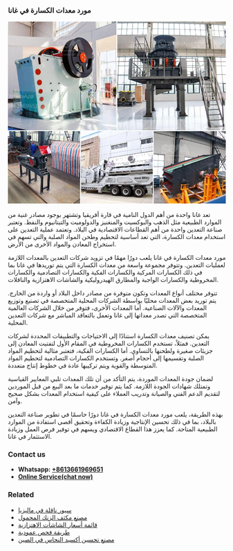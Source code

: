 <h3>مورد معدات الكسارة في غانا</h3><img src='1701854349.jpg' alt=''><p>تعد غانا واحدة من أهم الدول النامية في قارة أفريقيا وتشتهر بوجود مصادر غنية من الموارد الطبيعية مثل الذهب والبوكسيت والمنغنيز والدولوميت والتيتانيوم والنفط. وتعتبر صناعة التعدين واحدة من أهم القطاعات الاقتصادية في البلاد. وتعتمد عملية التعدين على استخدام معدات الكسارة، التي تعد أساسية لتحطيم وطحن المواد الصلبة والتي تسهم في استخراج المعادن والمواد الأخرى من الأرض.</p><p>مورد معدات الكسارة في غانا يلعب دورًا مهمًا في تزويد شركات التعدين بالمعدات اللازمة لعمليات التعدين. وتتوفر مجموعة واسعة من معدات الكسارة التي يتم توريدها في غانا بما في ذلك الكسارات المركبة والكسارات الفكية والكسارات التصادمية والكسارات المخروطية والكسارات الواجبة والمطارق الهيدروليكية والشاشات الاهتزازية والناقلات.</p><p>تتوفر مختلف أنواع المعدات وتكون متوفرة من مصادر داخل البلاد أو واردة من الخارج. يتم توريد بعض المعدات محليًا بواسطة الشركات المحلية المتخصصة في تصنيع وتوزيع المعدات والآلات الصناعية. أما المعدات الأخرى، فتوفر من خلال الشركات العالمية المتخصصة التي تصدر معداتها إلى غانا وتعمل بالتعاقد المباشر مع شركات التعدين المحلية.</p><p>يمكن تصنيف معدات الكسارة استنادًا إلى الاحتياجات والتطبيقات المحددة لشركات التعدين. فمثلاً، تستخدم الكسارات المخروطية في المقام الأول لتفتيت المعادن إلى جزيئات صغيرة ولطحنها بالتساوي. أما الكسارات الفكية، فتعتبر مثالية لتحطيم المواد الصلبة وتقسيمها إلى أحجام أصغر. وتستخدم الكسارات التصادمية لتحطيم المواد المتوسطة والقوية ويتم تركيبها عادة في خطوط إنتاج متعددة.</p><p>لضمان جودة المعدات الموردة، يتم التأكد من أن تلك المعدات تلبي المعايير القياسية وتمتلك شهادات الجودة اللازمة. كما يتم توفير خدمات ما بعد البيع من قبل الموردين لتقديم الدعم الفني والصيانة وتدريب العملاء على كيفية استخدام المعدات بشكل صحيح وآمن.</p><p>بهذه الطريقة، يلعب مورد معدات الكسارة في غانا دورًا حاسمًا في تطوير صناعة التعدين بالبلاد، بما في ذلك تحسين الإنتاجية وزيادة الكفاءة وتحقيق أقصى استفادة من الموارد الطبيعية المتاحة. كما يعزز هذا القطاع الاقتصادي ويسهم في توفير فرص العمل وزيادة الاستثمار في غانا.</p><h3>Contact us</h3><ul><li><strong>Whatsapp:&nbsp;<a href="https://wa.me/8613661969651">+8613661969651</a></strong></li><li><a href="https://swt.shibang-china.com/?git&amp;zhl&amp;مورد معدات الكسارة في غانا"><strong>Online Service(chat now)</strong></a></li></ul><h3>Related</h3><ul><li><a href='سيور ناقلة في ماليزيا.md'>سيور ناقلة في ماليزيا</a></li><li><a href='مصنع مكثف الزنك المحمول.md'>مصنع مكثف الزنك المحمول</a></li><li><a href='قائمة أسعار الشاشات الاهتزازية.md'>قائمة أسعار الشاشات الاهتزازية</a></li><li><a href='طريقة فحص عمودية.md'>طريقة فحص عمودية</a></li><li><a href='مصنع تحسين أكسيد النحاس في الصين.md'>مصنع تحسين أكسيد النحاس في الصين</a></li></ul>